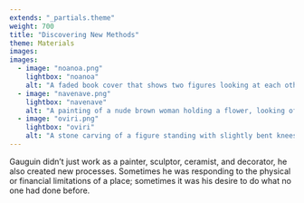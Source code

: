 ```yaml
---
extends: "_partials.theme"
weight: 700
title: "Discovering New Methods"
theme: Materials
images:
images:
  - image: "noanoa.png"
    lightbox: "noanoa"
    alt: "A faded book cover that shows two figures looking at each other, our perspective being slightly behind one of the figures. A tree with a blue trunk stands between them, whose branches make up the title of the book which includes another image of two figures seated apart from each other. A river is seen in the background with red cliffs on the other side."
  - image: "navenave.png"
    lightbox: "navenave"
    alt: "A painting of a nude brown woman holding a flower, looking off to the side. She stands in a richly colored forest with two bright red birds sitting in a tree directly beside her head."
  - image: "oviri.png"
    lightbox: "oviri"
    alt: "A stone carving of a figure standing with slightly bent knees. A large reptilian figure sits on the ground next to them with a wide open mouth. They stand on a pedestal entitled 'Oviri.'"
---
```


Gauguin didn’t just work as a painter, sculptor, ceramist, and decorator, he also created new processes. Sometimes he was responding to the physical or financial limitations of a place; sometimes it was his desire to do what no one had done before.

